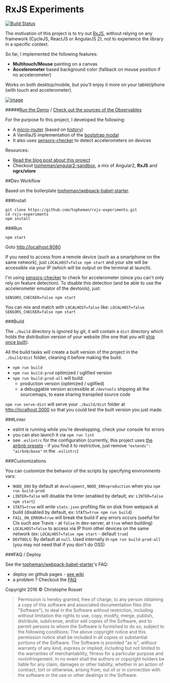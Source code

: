 RxJS Experiments
================

[![Build Status](https://travis-ci.org/topheman/rxjs-experiments.svg?branch=master)](https://travis-ci.org/topheman/rxjs-experiments)

The motivation of this project is to try out [RxJS](https://github.com/Reactive-Extensions/RxJS), without relying on any framework (CycleJS, ReactJS or AngularJS 2), not to experience the library in a specific context.

So far, I implemented the following features:

* **Multitouch/Mouse** painting on a canvas
* **Accelerometer** based background color (fallback on mouse position if no accelerometer)

Works on both desktop/mobile, but you'll enjoy it more on your tablet/phone (with touch and accelerometer).

[![image](https://raw.githubusercontent.com/topheman/rxjs-experiments/master/src/assets/images/qr-code.png)](https://topheman.github.io/rxjs-experiments/)

#####[Run the Demo](https://topheman.github.io/rxjs-experiments/) / [Check out the sources of the Observables](https://github.com/topheman/rxjs-experiments/blob/master/src/scripts/services/observables.js)

For the purpose fo this project, I developed the following:

* A [micro-router](https://github.com/topheman/rxjs-experiments/tree/master/src/scripts/libs/micro-router) (based on [history](https://github.com/mjackson/history))
* A VanillaJS implementation of the [bootstrap modal](https://github.com/topheman/rxjs-experiments/tree/master/src/scripts/components/modal)
* It also uses [sensors-checker](https://github.com/topheman/sensorsChecker.js) to detect accelerometers on devices

Resources:

* [Read the blog post about this project](http://dev.topheman.com/rxjs-first-steps/)
* Checkout [topheman/angular2-sandbox](https://github.com/topheman/angular2-sandbox), a mix of Angular2, **RxJS** and **ngrx/store**

##Dev Workflow

Based on the boilerplate [topheman/webpack-babel-starter](https://github.com/topheman/webpack-babel-starter).

###Install

```shell
git clone https://github.com/topheman/rxjs-experiments.git
cd rxjs-experiments
npm install
```

###Run

```shell
npm start
```

Goto [http://localhost:8080](http://localhost:8080)

If you need to access from a remote device (such as a smartphone on the same network), just `LOCALHOST=false npm start` and your site will be accessible via your IP (which will be output on the terminal at launch).

I'm using [sensors-checker](https://github.com/topheman/sensorsChecker.js) to check for accelerometer (since you can't only rely on feature detection). To disable this detection (and be able to use the accelerometer emulator of the devtools), just:

```shell
SENSORS_CHECKER=false npm start
```

You can mix and match with `LOCALHOST=false` like: `LOCALHOST=false SENSORS_CHECKER=false npm start`

###Build

The `./build` directory is ignored by git, it will contain a `dist` directory which holds the distribution version of your website (the one that you will [ship once built](#deploy)).

All the build tasks will create a built version of the project in the `./build/dist` folder, cleaning it before making the build.

* `npm run build`
* `npm run build-prod` optimized / uglified version
* `npm run build-prod-all` will build:
	* production version (optimized / uglified)
	* a debuggable version accessible at `/devtools` shipping all the sourcemaps, to ease sharing transpiled source code

`npm run serve-dist` will serve your `./build/dist` folder at [http://localhost:3000](http://localhost:3000) so that you could test the built version you just made.

###Linter

* eslint is running while you're developping, check your console for errors
* you can also launch it via `npm run lint`
* see `.eslintrc` for the configuration (currently, this project uses [the airbnb presets](https://github.com/airbnb/javascript/tree/eslint-config-airbnb-v5.0.1/packages/eslint-config-airbnb) - if you find it to restrictive, just remove `"extends": "airbnb/base"` in the `.eslintrc`)

###Customizations

You can customize the behavior of the scripts by specifying environments vars:

* `NODE_ENV` by default at `development`, `NODE_ENV=production` when you `npm run build-prod`
* `LINTER=false` will disable the linter (enabled by default, ex: `LINTER=false npm start`)
* `STATS=true` will write `stats.json` profiling file on disk from webpack at build (disabled by default, ex: `STATS=true npm run build`)
* `FAIL_ON_ERROR=true` will break the build if any errors occurs (useful for CIs such ase Travis - at `false` in dev-server, at `true` when building)
* `LOCALHOST=false` to access via IP from other devices on the same network (ex: `LOCALHOST=false npm start` - default `true`)
* `DEVTOOLS`: By default at `null`. Used internally in `npm run build-prod-all` (you may not need that if you don't do OSS)

###FAQ / Deploy

See the [topheman/webpack-babel-starter](https://github.com/topheman/webpack-babel-starter)'s FAQ:

* deploy on github pages - [see wiki](https://github.com/topheman/webpack-babel-starter/wiki#deploy)
* a problem ? Checkout the [FAQ](https://github.com/topheman/webpack-babel-starter/wiki#faq)

Copyright 2016 © Christophe Rosset

> Permission is hereby granted, free of charge, to any person obtaining a copy of this software
> and associated documentation files (the "Software"), to deal in the Software without
> restriction, including without limitation the rights to use, copy, modify, merge, publish,
> distribute, sublicense, and/or sell copies of the Software, and to permit persons to whom the
> Software is furnished to do so, subject to the following conditions:
> The above copyright notice and this permission notice shall be included in all copies or
> substantial portions of the Software.
> The Software is provided "as is", without warranty of any kind, express or implied, including
> but not limited to the warranties of merchantability, fitness for a particular purpose and
> noninfringement. In no event shall the authors or copyright holders be liable for any claim,
> damages or other liability, whether in an action of contract, tort or otherwise, arising from,
> out of or in connection with the software or the use or other dealings in the Software.


